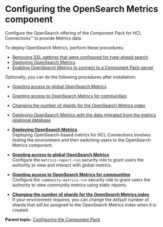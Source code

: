 # Configuring the OpenSearch Metrics component 

Configure the OpenSearch offering of the Component Pack for HCL Connections™ to provide Metrics data.

To deploy OpenSearch Metrics, perform these procedures:

-   [Removing SSL settings that were configured for type-ahead search](cp_config_os_ssl.md)
-   [Deploying OpenSearch Metrics](cp_config_os_metrics_no_cognos.md)
-   [Enabling OpenSearch Metrics to connect to a Component Pack server](cp_config_os_connect_to_cp_server.md)

Optionally, you can do the following procedures after installation:

-   [Granting access to global OpenSearch Metrics](cp_config_os_grant_access.md)
-   [Granting access to OpenSearch Metrics for communities](cp_config_os_grant_access_community.md)
-   [Changing the number of shards for the OpenSearch Metrics index](cp_config_os_number_shards.md)
-   [Deploying OpenSearch Metrics with the data migrated from the metrics relational database](cp_config_os_migrate_cognos_data.md)

-   **[Deploying OpenSearch Metrics](../install/cp_config_os_metrics_no_cognos.md)**  
Deploying OpenSearch-based metrics for HCL Connections involves testing the environment and then switching users to the OpenSearch Metrics component.
-   **[Granting access to global OpenSearch Metrics](../install/cp_config_os_grant_access.md)**  
Configure the `metrics-report-run` security role to grant users the authority to view and interact with global metrics.
-   **[Granting access to OpenSearch Metrics for communities](../install/cp_config_os_grant_access_community.md)**  
Configure the `community-metrics-run` security role to grant users the authority to view community metrics using static reports.
-   **[Changing the number of shards for the OpenSearch Metrics index](../install/cp_config_os_number_shards.md)**  
If your environment requires, you can change the default number of shards that will be assigned to the OpenSearch Metrics index when it is created.

**Parent topic:** [Configuring the Component Pack](../install/cp_config_intro.md)

